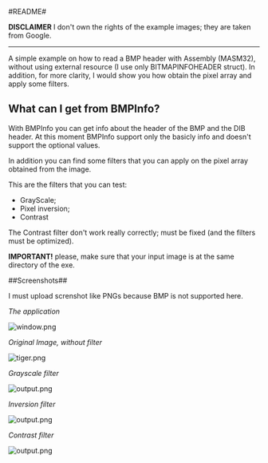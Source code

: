 #README#

**DISCLAIMER** I don't own the rights of the example images; they are taken from Google.

-------

A simple example on how to read a BMP header with Assembly (MASM32), without using external resource (I use only BITMAPINFOHEADER struct). In addition, for more clarity, I would show you how obtain the pixel array and apply some filters.

## What can I get from BMPInfo? ##

With BMPInfo you can get info about the header of the BMP and the DIB header. At this moment BMPInfo support only the basicly info and doesn't support the optional values.

In addition you can find some filters that you can apply on the pixel array obtained from the image.

This are the filters that you can test:
  - GrayScale;
  - Pixel inversion;
  - Contrast

The Contrast filter don't work really correctly; must be fixed (and the filters must be optimized).

**IMPORTANT!** please, make sure that your input image is at the same directory of the exe.

##Screenshots##

I must upload screnshot like PNGs because BMP is not supported here.

*The application*

![window.png](https://bitbucket.org/repo/MBodBM/images/1309479650-window.png)

*Original Image, without filter*

![tiger.png](https://bitbucket.org/repo/MBodBM/images/2452464261-tiger.png)

*Grayscale filter*

![output.png](https://bitbucket.org/repo/MBodBM/images/3522120128-output.png)

*Inversion filter*

![output.png](https://bitbucket.org/repo/MBodBM/images/3111072794-output.png)

*Contrast filter*

![output.png](https://bitbucket.org/repo/MBodBM/images/3754382431-output.png)
